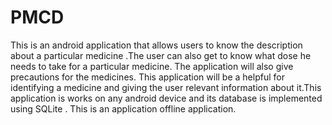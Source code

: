 # PMCD
This is an android application that allows users to know the description about a particular medicine .The user can also get to know what dose he needs to take for a particular medicine. The application will also give precautions for the medicines. This application will be a helpful for identifying a medicine and giving the user relevant information about it.This application is works on any android device and its database is implemented using SQLite . This is an application offline application.
